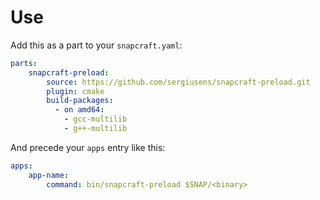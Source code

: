 # Use

Add this as a part to your `snapcraft.yaml`:

```yaml
parts:
    snapcraft-preload:
        source: https://github.com/sergiusens/snapcraft-preload.git
        plugin: cmake
        build-packages:
          - on amd64:
            - gcc-multilib
            - g++-multilib
```

And precede your `apps` entry like this:

```yaml
apps:
    app-name:
        command: bin/snapcraft-preload $SNAP/<binary>
```
